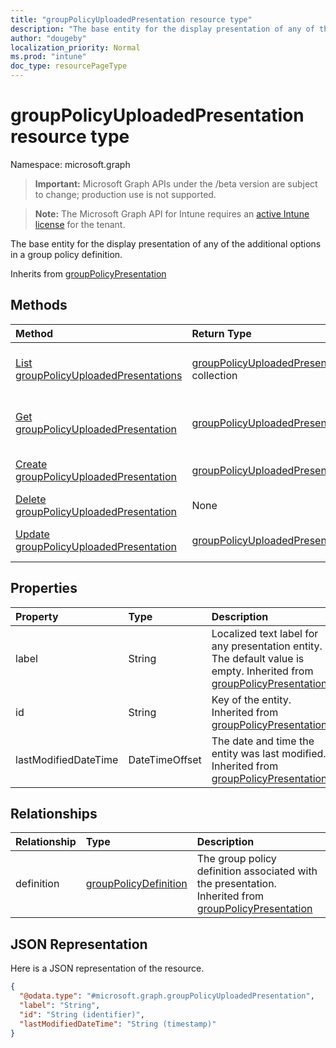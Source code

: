```yaml
---
title: "groupPolicyUploadedPresentation resource type"
description: "The base entity for the display presentation of any of the additional options in a group policy definition."
author: "dougeby"
localization_priority: Normal
ms.prod: "intune"
doc_type: resourcePageType
---
```


# groupPolicyUploadedPresentation resource type

Namespace: microsoft.graph

> **Important:** Microsoft Graph APIs under the /beta version are subject to change; production use is not supported.

> **Note:** The Microsoft Graph API for Intune requires an [active Intune license](https://go.microsoft.com/fwlink/?linkid=839381) for the tenant.

The base entity for the display presentation of any of the additional options in a group policy definition.


Inherits from [groupPolicyPresentation](../resources/intune-grouppolicy-grouppolicypresentation.md)

## Methods
|Method|Return Type|Description|
|:---|:---|:---|
|[List groupPolicyUploadedPresentations](../api/intune-grouppolicy-grouppolicyuploadedpresentation-list.md)|[groupPolicyUploadedPresentation](../resources/intune-grouppolicy-grouppolicyuploadedpresentation.md) collection|List properties and relationships of the [groupPolicyUploadedPresentation](../resources/intune-grouppolicy-grouppolicyuploadedpresentation.md) objects.|
|[Get groupPolicyUploadedPresentation](../api/intune-grouppolicy-grouppolicyuploadedpresentation-get.md)|[groupPolicyUploadedPresentation](../resources/intune-grouppolicy-grouppolicyuploadedpresentation.md)|Read properties and relationships of the [groupPolicyUploadedPresentation](../resources/intune-grouppolicy-grouppolicyuploadedpresentation.md) object.|
|[Create groupPolicyUploadedPresentation](../api/intune-grouppolicy-grouppolicyuploadedpresentation-create.md)|[groupPolicyUploadedPresentation](../resources/intune-grouppolicy-grouppolicyuploadedpresentation.md)|Create a new [groupPolicyUploadedPresentation](../resources/intune-grouppolicy-grouppolicyuploadedpresentation.md) object.|
|[Delete groupPolicyUploadedPresentation](../api/intune-grouppolicy-grouppolicyuploadedpresentation-delete.md)|None|Deletes a [groupPolicyUploadedPresentation](../resources/intune-grouppolicy-grouppolicyuploadedpresentation.md).|
|[Update groupPolicyUploadedPresentation](../api/intune-grouppolicy-grouppolicyuploadedpresentation-update.md)|[groupPolicyUploadedPresentation](../resources/intune-grouppolicy-grouppolicyuploadedpresentation.md)|Update the properties of a [groupPolicyUploadedPresentation](../resources/intune-grouppolicy-grouppolicyuploadedpresentation.md) object.|

## Properties
|Property|Type|Description|
|:---|:---|:---|
|label|String|Localized text label for any presentation entity. The default value is empty. Inherited from [groupPolicyPresentation](../resources/intune-grouppolicy-grouppolicypresentation.md)|
|id|String|Key of the entity. Inherited from [groupPolicyPresentation](../resources/intune-grouppolicy-grouppolicypresentation.md)|
|lastModifiedDateTime|DateTimeOffset|The date and time the entity was last modified. Inherited from [groupPolicyPresentation](../resources/intune-grouppolicy-grouppolicypresentation.md)|

## Relationships
|Relationship|Type|Description|
|:---|:---|:---|
|definition|[groupPolicyDefinition](../resources/intune-grouppolicy-grouppolicydefinition.md)|The group policy definition associated with the presentation. Inherited from [groupPolicyPresentation](../resources/intune-grouppolicy-grouppolicypresentation.md)|

## JSON Representation
Here is a JSON representation of the resource.
<!-- {
  "blockType": "resource",
  "keyProperty": "id",
  "@odata.type": "microsoft.graph.groupPolicyUploadedPresentation"
}
-->
``` json
{
  "@odata.type": "#microsoft.graph.groupPolicyUploadedPresentation",
  "label": "String",
  "id": "String (identifier)",
  "lastModifiedDateTime": "String (timestamp)"
}
```





